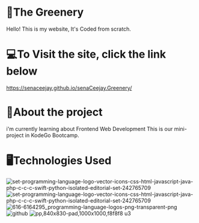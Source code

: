 # 🌳The Greenery
Hello! This is my website, It's Coded from scratch.
# 💻To Visit the site, click the link below
https://senaceejay.github.io/senaCeejay.Greenery/
# 💼About the project
i'm currently learning about Frontend Web Development
This is our mini-project in KodeGo Bootcamp.

# 🖥️Technologies Used
![set-programming-language-logo-vector-icons-css-html-javascript-java-php-c-c-c-swift-python-isolated-editorial-set-242765709](https://user-images.githubusercontent.com/113660380/192661312-3a451d0d-f6ff-485b-a69f-157ec4fb27b0.jpg)
![set-programming-language-logo-vector-icons-css-html-javascript-java-php-c-c-c-swift-python-isolated-editorial-set-242765709](https://user-images.githubusercontent.com/113660380/192661335-04f95c01-a1ff-4ccf-b5f3-261cd29bf2a0.jpg)
![616-6164295_programming-language-logos-png-transparent-png](https://user-images.githubusercontent.com/113660380/192661642-e862b419-bd9e-43db-a7e8-3c963ed6fc70.png)
![github](https://user-images.githubusercontent.com/113660380/192661844-9bbdf45b-1805-4e97-8ed3-8ba15b3eb3c4.png)
![pp,840x830-pad,1000x1000,f8f8f8 u3](https://user-images.githubusercontent.com/113660380/192661888-5b774de4-392d-4d00-9ebf-11d94be49365.jpg)

